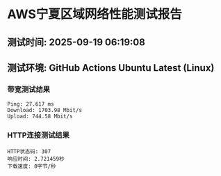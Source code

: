 # AWS宁夏区域网络性能测试报告
## 测试时间: 2025-09-19 06:19:08
## 测试环境: GitHub Actions Ubuntu Latest (Linux)

### 带宽测试结果
```
Ping: 27.617 ms
Download: 1703.98 Mbit/s
Upload: 744.58 Mbit/s
```

### HTTP连接测试结果
```
HTTP状态码: 307
响应时间: 2.721459秒
下载速度: 0字节/秒
```

